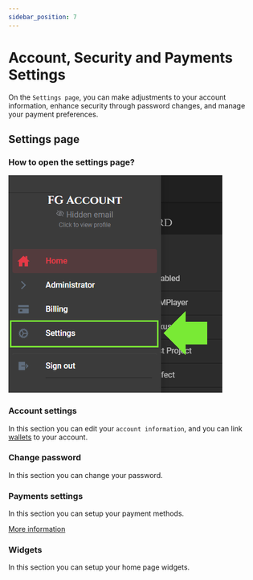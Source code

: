 ```yaml
---
sidebar_position: 7
---
```


# Account, Security and Payments Settings
On the `Settings page`, you can make adjustments to your account information, enhance security through password changes, and manage your payment preferences.

## Settings page

### How to open the settings page?
![Sections](/img/dashboard/account_settings_menu.png)

### Account settings
In this section you can edit your `account information`, and you can link [wallets](../misc/glossary.md#Wallet) to your account.

### Change password
In this section you can change your password.

### Payments settings
In this section you can setup your payment methods.

[More information](./settings_payments.md)

### Widgets
In this section you can setup your home page widgets.
